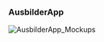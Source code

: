 ### AusbilderApp

![AusbilderApp_Mockups](https://user-images.githubusercontent.com/49005768/81317239-e16c1700-908c-11ea-8aa9-f39fccc465cc.png)
